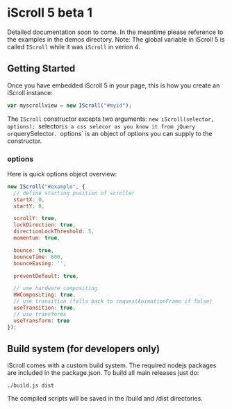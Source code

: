 # iScroll 5 beta 1

Detailed documentation soon to come. In the meantime please reference to the examples in the demos directory.
Note: The global variable in iScroll 5 is called `IScroll` while it was `iScroll` in verion 4.

## Getting Started
Once you have embedded iScroll 5 in your page, this is how you create an iScroll instance:
```javascript
var myscrollview = new IScroll("#myid");
```
The `IScroll` constructor excepts two arguments: `new iScroll(selector, options);
`selector` is a css selecor as you know it from jQuery or `querySelector`.
`options` is an object of options you can supply to the constructor.

### options
Here is quick options object overview:
```javascript
new IScroll("#example", {
  // define starting position of scroller
  startX: 0,
  startY: 0,

  scrollY: true,
  lockDirection: true,
  directionLockThreshold: 5,
  momentum: true,

  bounce: true,
  bounceTime: 600,
  bounceEasing: '',

  preventDefault: true,

  // use hardware compositing
  HWCompositing: true,
  // use transition (falls back to requestAnimationFrame if false)
  useTransition: true,
  // use transforms
  useTransform: true
});
```

## Build system (for developers only)

iScroll comes with a custom build system. The required nodejs packages are included in the package.json. To build all main releases just do:

	./build.js dist

The compiled scripts will be saved in the /build and /dist directories.
